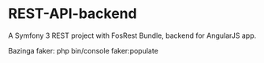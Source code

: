 REST-API-backend
==========

A Symfony 3 REST project with FosRest Bundle, backend for AngularJS app.

Bazinga faker:
php bin/console faker:populate

